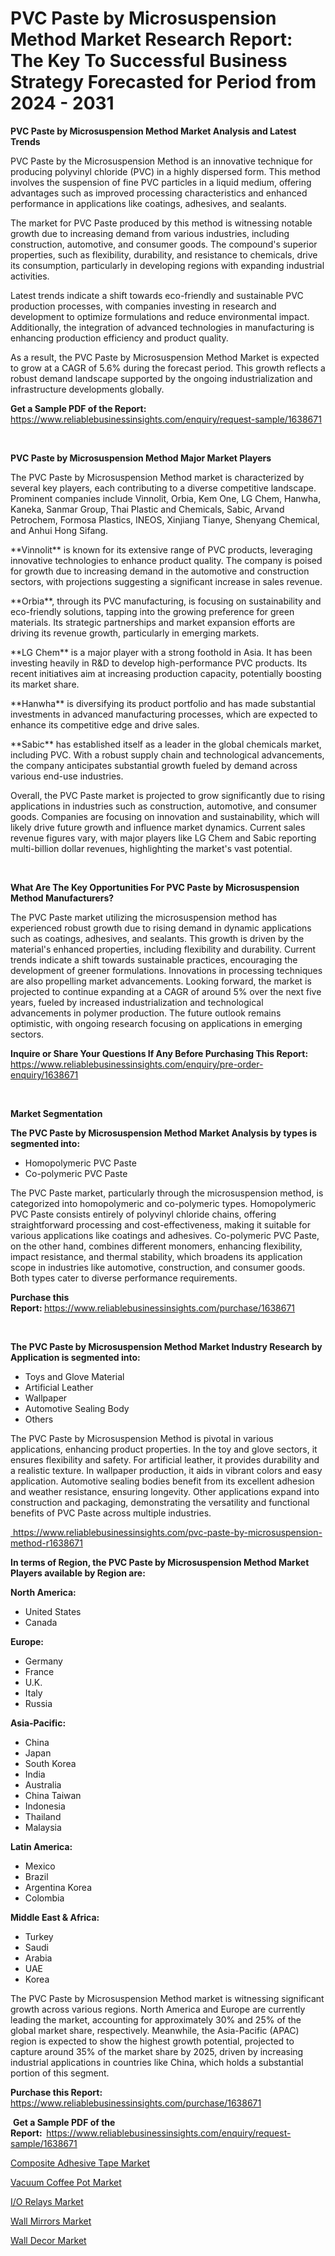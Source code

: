 <p><h1>PVC Paste by Microsuspension Method Market Research Report: The Key To Successful Business Strategy Forecasted for Period from 2024 - 2031</h1></p><p><strong>PVC Paste by Microsuspension Method Market Analysis and Latest Trends</strong></p>
<p><p>PVC Paste by the Microsuspension Method is an innovative technique for producing polyvinyl chloride (PVC) in a highly dispersed form. This method involves the suspension of fine PVC particles in a liquid medium, offering advantages such as improved processing characteristics and enhanced performance in applications like coatings, adhesives, and sealants.</p><p>The market for PVC Paste produced by this method is witnessing notable growth due to increasing demand from various industries, including construction, automotive, and consumer goods. The compound's superior properties, such as flexibility, durability, and resistance to chemicals, drive its consumption, particularly in developing regions with expanding industrial activities.</p><p>Latest trends indicate a shift towards eco-friendly and sustainable PVC production processes, with companies investing in research and development to optimize formulations and reduce environmental impact. Additionally, the integration of advanced technologies in manufacturing is enhancing production efficiency and product quality.</p><p>As a result, the PVC Paste by Microsuspension Method Market is expected to grow at a CAGR of 5.6% during the forecast period. This growth reflects a robust demand landscape supported by the ongoing industrialization and infrastructure developments globally.</p></p>
<p><strong>Get a Sample PDF of the Report:&nbsp;</strong> <a href="https://www.reliablebusinessinsights.com/enquiry/request-sample/1638671?utm_campaign=63&utm_medium=2&utm_source=Github&utm_content=ia&utm_term=16122024&utm_id=pvc-paste-by-microsuspension-method">https://www.reliablebusinessinsights.com/enquiry/request-sample/1638671</a></p>
<p>&nbsp;</p>
<p><strong>PVC Paste by Microsuspension Method Major Market Players</strong></p>
<p><p>The PVC Paste by Microsuspension Method market is characterized by several key players, each contributing to a diverse competitive landscape. Prominent companies include Vinnolit, Orbia, Kem One, LG Chem, Hanwha, Kaneka, Sanmar Group, Thai Plastic and Chemicals, Sabic, Arvand Petrochem, Formosa Plastics, INEOS, Xinjiang Tianye, Shenyang Chemical, and Anhui Hong Sifang.</p><p>**Vinnolit** is known for its extensive range of PVC products, leveraging innovative technologies to enhance product quality. The company is poised for growth due to increasing demand in the automotive and construction sectors, with projections suggesting a significant increase in sales revenue.</p><p>**Orbia**, through its PVC manufacturing, is focusing on sustainability and eco-friendly solutions, tapping into the growing preference for green materials. Its strategic partnerships and market expansion efforts are driving its revenue growth, particularly in emerging markets.</p><p>**LG Chem** is a major player with a strong foothold in Asia. It has been investing heavily in R&D to develop high-performance PVC products. Its recent initiatives aim at increasing production capacity, potentially boosting its market share.</p><p>**Hanwha** is diversifying its product portfolio and has made substantial investments in advanced manufacturing processes, which are expected to enhance its competitive edge and drive sales.</p><p>**Sabic** has established itself as a leader in the global chemicals market, including PVC. With a robust supply chain and technological advancements, the company anticipates substantial growth fueled by demand across various end-use industries.</p><p>Overall, the PVC Paste market is projected to grow significantly due to rising applications in industries such as construction, automotive, and consumer goods. Companies are focusing on innovation and sustainability, which will likely drive future growth and influence market dynamics. Current sales revenue figures vary, with major players like LG Chem and Sabic reporting multi-billion dollar revenues, highlighting the market's vast potential.</p></p>
<p>&nbsp;</p>
<p><strong>What Are The Key Opportunities For PVC Paste by Microsuspension Method Manufacturers?</strong></p>
<p><p>The PVC Paste market utilizing the microsuspension method has experienced robust growth due to rising demand in dynamic applications such as coatings, adhesives, and sealants. This growth is driven by the material's enhanced properties, including flexibility and durability. Current trends indicate a shift towards sustainable practices, encouraging the development of greener formulations. Innovations in processing techniques are also propelling market advancements. Looking forward, the market is projected to continue expanding at a CAGR of around 5% over the next five years, fueled by increased industrialization and technological advancements in polymer production. The future outlook remains optimistic, with ongoing research focusing on applications in emerging sectors.</p></p>
<p><strong>Inquire or Share Your Questions If Any Before Purchasing This Report:</strong> <a href="https://www.reliablebusinessinsights.com/enquiry/pre-order-enquiry/1638671?utm_campaign=63&utm_medium=2&utm_source=Github&utm_content=ia&utm_term=16122024&utm_id=pvc-paste-by-microsuspension-method">https://www.reliablebusinessinsights.com/enquiry/pre-order-enquiry/1638671</a></p>
<p>&nbsp;</p>
<p><strong>Market Segmentation</strong></p>
<p><strong>The PVC Paste by Microsuspension Method Market Analysis by types is segmented into:</strong></p>
<p><ul><li>Homopolymeric PVC Paste</li><li>Co-polymeric PVC Paste</li></ul></p>
<p><p>The PVC Paste market, particularly through the microsuspension method, is categorized into homopolymeric and co-polymeric types. Homopolymeric PVC Paste consists entirely of polyvinyl chloride chains, offering straightforward processing and cost-effectiveness, making it suitable for various applications like coatings and adhesives. Co-polymeric PVC Paste, on the other hand, combines different monomers, enhancing flexibility, impact resistance, and thermal stability, which broadens its application scope in industries like automotive, construction, and consumer goods. Both types cater to diverse performance requirements.</p></p>
<p><strong>Purchase this Report:&nbsp;</strong><a href="https://www.reliablebusinessinsights.com/purchase/1638671?utm_campaign=63&utm_medium=2&utm_source=Github&utm_content=ia&utm_term=16122024&utm_id=pvc-paste-by-microsuspension-method">https://www.reliablebusinessinsights.com/purchase/1638671</a></p>
<p>&nbsp;</p>
<p><strong>The PVC Paste by Microsuspension Method Market Industry Research by Application is segmented into:</strong></p>
<p><ul><li>Toys and Glove Material</li><li>Artificial Leather</li><li>Wallpaper</li><li>Automotive Sealing Body</li><li>Others</li></ul></p>
<p><p>The PVC Paste by Microsuspension Method is pivotal in various applications, enhancing product properties. In the toy and glove sectors, it ensures flexibility and safety. For artificial leather, it provides durability and a realistic texture. In wallpaper production, it aids in vibrant colors and easy application. Automotive sealing bodies benefit from its excellent adhesion and weather resistance, ensuring longevity. Other applications expand into construction and packaging, demonstrating the versatility and functional benefits of PVC Paste across multiple industries.</p></p>
<p><a href="https://www.reliablebusinessinsights.com/pvc-paste-by-microsuspension-method-r1638671?utm_campaign=63&utm_medium=2&utm_source=Github&utm_content=ia&utm_term=16122024&utm_id=pvc-paste-by-microsuspension-method">&nbsp;https://www.reliablebusinessinsights.com/pvc-paste-by-microsuspension-method-r1638671</a></p>
<p><strong>In terms of Region, the PVC Paste by Microsuspension Method Market Players available by Region are:</strong></p>
<p>
    <p> <strong> North America: </strong>
        <ul>
            <li>United States</li>
            <li>Canada</li>
        </ul>
        </p> 
    <p> <strong> Europe: </strong>
        <ul>
            <li>Germany</li>
            <li>France</li>
            <li>U.K.</li>
            <li>Italy</li>
            <li>Russia</li>
        </ul>
        </p> 
    <p> <strong> Asia-Pacific: </strong>
        <ul>
            <li>China</li>
            <li>Japan</li>
            <li>South Korea</li>
            <li>India</li>
            <li>Australia</li>
            <li>China Taiwan</li>
            <li>Indonesia</li>
            <li>Thailand</li>
            <li>Malaysia</li>
        </ul>
        </p> 
    <p> <strong> Latin America: </strong>
        <ul>
            <li>Mexico</li>
            <li>Brazil</li>
            <li>Argentina Korea</li>
            <li>Colombia</li>
        </ul>
        </p> 
    <p> <strong> Middle East & Africa: </strong>
        <ul>
            <li>Turkey</li>
            <li>Saudi</li>
            <li>Arabia</li>
            <li>UAE</li>
            <li>Korea</li>
        </ul>
    </p>
    </p>
<p><p>The PVC Paste by Microsuspension Method market is witnessing significant growth across various regions. North America and Europe are currently leading the market, accounting for approximately 30% and 25% of the global market share, respectively. Meanwhile, the Asia-Pacific (APAC) region is expected to show the highest growth potential, projected to capture around 35% of the market share by 2025, driven by increasing industrial applications in countries like China, which holds a substantial portion of this segment.</p></p>
<p><strong>Purchase this Report: </strong><a href="https://www.reliablebusinessinsights.com/purchase/1638671?utm_campaign=63&utm_medium=2&utm_source=Github&utm_content=ia&utm_term=16122024&utm_id=pvc-paste-by-microsuspension-method">https://www.reliablebusinessinsights.com/purchase/1638671</a></p>
<p>&nbsp;<strong>Get a Sample PDF of the Report:&nbsp;&nbsp;</strong><a href="https://www.reliablebusinessinsights.com/enquiry/request-sample/1638671?utm_campaign=63&utm_medium=2&utm_source=Github&utm_content=ia&utm_term=16122024&utm_id=pvc-paste-by-microsuspension-method">https://www.reliablebusinessinsights.com/enquiry/request-sample/1638671</a></p>
<p><strong></strong></p>
<p><p><a href="https://github.com/ygfu6u/Market-Research-Report-List-1/blob/main/composite-adhesive-tape-market.md?utm_campaign=63&utm_medium=2&utm_source=Github&utm_content=ia&utm_term=16122024&utm_id=pvc-paste-by-microsuspension-method">Composite Adhesive Tape Market</a></p><p><a href="https://www.linkedin.com/pulse/vacuum-coffee-pot-market-share-analysis-149-cagr-growth-from-zyk7f?utm_campaign=63&utm_medium=2&utm_source=Github&utm_content=ia&utm_term=16122024&utm_id=pvc-paste-by-microsuspension-method">Vacuum Coffee Pot Market</a></p><p><a href="https://github.com/JubayerMia832/Market-Research-Report-List-1/blob/main/io-relays-market.md?utm_campaign=63&utm_medium=2&utm_source=Github&utm_content=ia&utm_term=16122024&utm_id=pvc-paste-by-microsuspension-method">I/O Relays Market</a></p><p><a href="https://www.linkedin.com/pulse/wall-mirrors-market-study-offeringa-thorough-summary-industrys-4a7xf?utm_campaign=63&utm_medium=2&utm_source=Github&utm_content=ia&utm_term=16122024&utm_id=pvc-paste-by-microsuspension-method">Wall Mirrors Market</a></p><p><a href="https://www.linkedin.com/pulse/emerging-wall-decor-market-opportunities-analysis-investors-kexzf?utm_campaign=63&utm_medium=2&utm_source=Github&utm_content=ia&utm_term=16122024&utm_id=pvc-paste-by-microsuspension-method">Wall Decor Market</a></p></p>